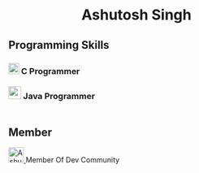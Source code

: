 <h1 align="center">Ashutosh Singh</h1>
<h2>Programming Skills</h2>
<h3>
<img src="https://www.pngitem.com/pimgs/m/31-312155_c-programming-language-logo-hd-png-download.png" width="21" height="22">  C Programmer
<br>
<br>
<img src="https://cdn4.iconfinder.com/data/icons/logos-and-brands/512/181_Java_logo_logos-512.png" width="25" height="25"> Java Programmer
<br>
<br>
<h2>Member</h2>
<a href="https://dev.to/ashutoshsingh47">
<img src="https://d2fltix0v2e0sb.cloudfront.net/dev-badge.svg" alt="Ashutosh Singh's DEV Profile" height="30" width="30">
</a>
<font> Member Of Dev Community</font>
</h3>
